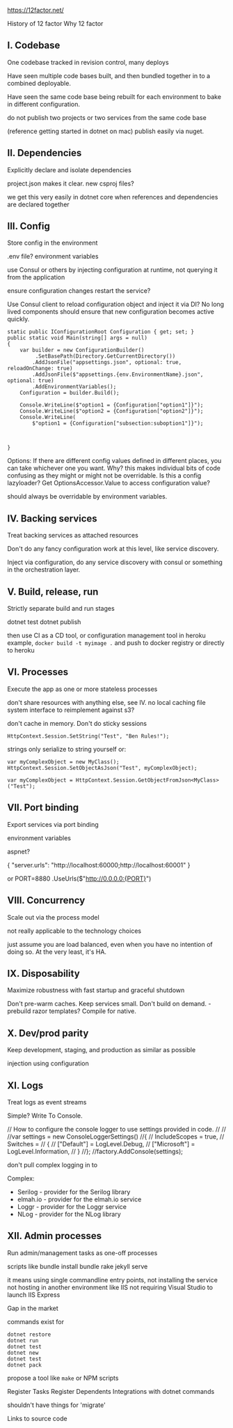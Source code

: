 
https://12factor.net/

History of 12 factor
Why 12 factor

## I. Codebase
One codebase tracked in revision control, many deploys

Have seen multiple code bases built, and then bundled together in to a combined deployable.

Have seen the same code base being rebuilt for each environment to bake in different configuration.

do not publish two projects or two services from the same code base

(reference getting started in dotnet on mac) publish easily via nuget.

## II. Dependencies
Explicitly declare and isolate dependencies

project.json makes it clear. new csproj files?

we get this very easily in dotnet core when references and dependencies are declared together

## III. Config
Store config in the environment

.env file?
environment variables

use Consul or others by injecting configuration at runtime, not querying it from the application

ensure configuration changes restart the service?

Use Consul client to reload configuration object and inject it via DI?
No long lived components should ensure that new configuration becomes active quickly.

    static public IConfigurationRoot Configuration { get; set; }
    public static void Main(string[] args = null)
    {
        var builder = new ConfigurationBuilder()
             .SetBasePath(Directory.GetCurrentDirectory())
            .AddJsonFile("appsettings.json", optional: true, reloadOnChange: true)
            .AddJsonFile($"appsettings.{env.EnvironmentName}.json", optional: true)
            .AddEnvironmentVariables();
        Configuration = builder.Build();

        Console.WriteLine($"option1 = {Configuration["option1"]}");
        Console.WriteLine($"option2 = {Configuration["option2"]}");
        Console.WriteLine(
            $"option1 = {Configuration["subsection:suboption1"]}");



    }

Options: If there are different config values defined in different places, you can take whichever one you want.
Why? this makes individual bits of code confusing as they might or might not be overridable.
Is this a config lazyloader? Get OptionsAccessor.Value to access configuration value?


should always be overridable by environment variables.

## IV. Backing services
Treat backing services as attached resources

Don't do any fancy configuration work at this level, like service discovery. 

Inject via configuration, do any service discovery with consul or something in the orchestration layer.

## V. Build, release, run
Strictly separate build and run stages

dotnet test
dotnet publish

then use CI as a CD tool, or configuration management tool
in heroku example, `docker build -t myimage .` and push to docker registry or directly to heroku

## VI. Processes
Execute the app as one or more stateless processes

don't share resources with anything else, see IV.
no local caching
file system interface to reimplement against s3?

don't cache in memory. Don't do sticky sessions

    HttpContext.Session.SetString("Test", "Ben Rules!");

strings only
serialize to string yourself or: 

    var myComplexObject = new MyClass();
    HttpContext.Session.SetObjectAsJson("Test", myComplexObject);

    var myComplexObject = HttpContext.Session.GetObjectFromJson<MyClass>("Test");

## VII. Port binding
Export services via port binding

environment variables

aspnet?

{
  "server.urls": "http://localhost:60000;http://localhost:60001"
}

or PORT=8880
.UseUrls($"http://0.0.0.0:{PORT}")

## VIII. Concurrency
Scale out via the process model

not really applicable to the technology choices

just assume you are load balanced, even when you have no intention of doing so. At the very least, it's HA.

## IX. Disposability
Maximize robustness with fast startup and graceful shutdown

Don't pre-warm caches.
Keep services small.
Don't build on demand. - prebuild razor templates?
Compile for native.

## X. Dev/prod parity
Keep development, staging, and production as similar as possible

injection using configuration

## XI. Logs
Treat logs as event streams

Simple? Write To Console.

  // How to configure the console logger to use settings provided in code.
            //
            //
            //var settings = new ConsoleLoggerSettings()
            //{
            //    IncludeScopes = true,
            //    Switches =
            //    {
            //        ["Default"] = LogLevel.Debug,
            //        ["Microsoft"] = LogLevel.Information,
            //    }
            //};
            //factory.AddConsole(settings);


don't pull complex logging in to 

Complex:
- Serilog - provider for the Serilog library
- elmah.io - provider for the elmah.io service
- Loggr - provider for the Loggr service
- NLog - provider for the NLog library

## XII. Admin processes
Run admin/management tasks as one-off processes

scripts like 
    bundle install
    bundle rake jekyll serve

it means using single commandline entry points, not installing the service
not hosting in another environment like IIS
not requiring Visual Studio to launch IIS Express

Gap in the market

commands exist for

    dotnet restore
    dotnet run
    dotnet test
    dotnet new
    dotnet test
    dotnet pack

propose a tool like `make` or NPM scripts

Register Tasks
Register Dependents
Integrations with dotnet commands

shouldn't have things for 'migrate'


    


Links to source code